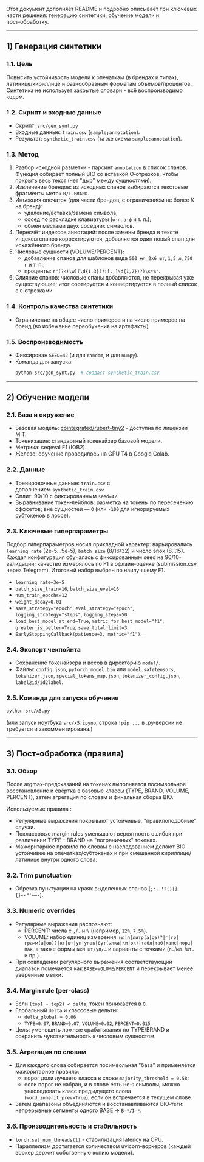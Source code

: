 Этот документ дополняет README и подробно описывает три ключевых части решения: генерацию синтетики, обучение модели и пост‑обработку.

---

## 1) Генерация синтетики

### 1.1. Цель

Повысить устойчивость модели к опечаткам (в брендах и типах), латинице/кириллице и разнообразным форматам объёмов/процентов. Синтетика не использует закрытые словари - всё воспроизводимо кодом.

### 1.2. Скрипт и входные данные

- Скрипт: `src/gen_synt.py`
- Входные данные: `train.csv` (`sample;annotation`).
- Результат: `synthetic_train.csv` (та же схема `sample;annotation`).

### 1.3. Метод

1. Разбор исходной разметки - парсинг `annotation` в список спанов. Функция собирает полный BIO со вставкой O‑отрезков, чтобы покрыть весь текст (нет "дыр" между сущностями).
2. Извлечение брендов: из исходных спанов выбираются текстовые фрагменты меток `B/​I‑BRAND`.
3. Инъекция опечаток (для части брендов, с ограничением не более *K* на бренд):
   - удаление/вставка/замена символа;
   - сосед по раскладке клавиатуры (`о-л`, `а-ф` и т. п.);
   - обмен местами двух соседних символов.
4. Пересчёт индексов аннотаций: после замены бренда в тексте индексы спанов корректируются, добавляется один новый спан для искажённого бренда.
5. Числовые сущности (VOLUME/PERCENT):
   - добавление спанов для шаблонов вида `500 мл`, `2x6 шт`, `1,5 л`, `750 г` и т. п.;
   - проценты: `r"(?<!\w)(\d{1,3}(?:[.,]\d{1,2})?)\s*%"`.
6. Слияние спанов: числовые спаны добавляются, не перекрывая уже существующие; итог сортируется и конвертируется в полный список с `O`‑отрезками.

### 1.4. Контроль качества синтетики

- Ограничение на общее число примеров и на число примеров на бренд (во избежание переобучения на артефакты).

### 1.5. Воспроизводимость

- Фиксирован `SEED=42` (и для `random`, и для `numpy`).
- Команда для запуска:
  ```bash
  python src/gen_synt.py  # создаст synthetic_train.csv
  ```

---

## 2) Обучение модели

### 2.1. База и окружение

- Базовая модель: [cointegrated/rubert-tiny2](https://huggingface.co/cointegrated/rubert-tiny2) - доступна по лицензии MIT.
- Токенизация: стандартный токенайзер базовой модели.
- Метрика: seqeval F1 (IOB2).
- Железо: обучение проводилось на GPU T4 в Google Colab.

### 2.2. Данные

- Тренировочные данные: `train.csv` с дополнением `synthetic_train.csv`.
- Сплит: 90/10 с фиксированным `seed=42`.
- Выравнивание токен‑лейблов: разметка на токены по пересечению оффсетов; вне сущностей — `O` (или `-100` для игнорируемых субтокенов в лоссе).

### 2.3. Ключевые гиперпараметры

Подбор гиперпараметров носил прикладной характер: варьировались `learning_rate` (2e-5…5e-5), `batch_size` (8/16/32) и число эпох (8…15). Каждая конфигурация обучалась с фиксированным seed на 90/10-валидации; качество измерялось по F1 в офлайн-оценке (submission.csv через Telegram). Итоговый набор выбран по наилучшему F1.

- `learning_rate=3e-5`
- `batch_size_train=16`, `batch_size_eval=16`
- `num_train_epochs=12`
- `weight_decay=0.01`
- `save_strategy="epoch"`, `eval_strategy="epoch"`, `logging_strategy="steps"`, `logging_steps=50`
- `load_best_model_at_end=True`, `metric_for_best_model="f1"`, `greater_is_better=True`, `save_total_limit=3`
- `EarlyStoppingCallback(patience=3, metric="f1")`.

### 2.4. Экспорт чекпойнта

- Сохранение токенайзера и весов в директорию `model/`.
- Файлы: `config.json`, `pytorch_model.bin` или `model.safetensors`, `tokenizer.json`, `special_tokens_map.json`, `tokenizer_config.json`, `label2id/id2label`.

### 2.5. Команда для запуска обучения

```bash
python src/x5.py
```

(или запуск ноутбука `src/x5.ipynb`; строка `!pip ...` в .py‑версии не требуется и закомментирована.)

---

## 3) Пост‑обработка (правила)

### 3.1. Обзор

После argmax‑предсказаний на токенах выполняется посимвольное восстановление и свёртка в базовые классы (TYPE, BRAND, VOLUME, PERCENT), затем агрегация по словам и финальная сборка BIO.

Используемые правила : 

- Регулярные выражения покрывают устойчивые, "правилоподобные" случаи.
- Поклассовые margin rules уменьшают вероятность ошибок при различении TYPE - BRAND на "пограничных" токенах.
- Мажоритарное правило по словам с наследованием делают BIO устойчивее на опечатках/субтокенах и при смешанной кириллице/латинице внутри одного слова.

### 3.2. Trim punctuation

- Обрезка пунктуации на краях выделенных спанов (`;:,.!?()[]{}«»"'—–-`).

### 3.3. Numeric overrides

- Регулярные выражения распознают:
  - PERCENT: числа с `,`/`.` и `%` (например, `12%`, `7,5%`).
  - VOLUME: набор единиц измерения: `мл|л|литр(а|ов)?|г|гр|грамм(а|ов)?|кг|шт|уп|упак|бут(ылка|ки|ок)|табл|таб|капс|порц|пак`, а также формы `NxM шт/уп/…` и варианты с точками (`л.`/`мл.`/`шт.` и пр.).
- При совпадении регулярного выражения соответствующий диапазон помечается как `BASE=VOLUME`/`PERCENT` и перекрывает менее уверенные метки.

### 3.4. Margin rule (per‑class)

- Если `(top1 - top2) < delta`, токен понижается в `O`.
- Глобальный `delta` и классовые дельты:
  - `delta_global = 0.06`
  - `TYPE=0.07`, `BRAND=0.07`, `VOLUME=0.02`, `PERCENT=0.015`
- Цель: уменьшить ложные срабатывания по TYPE/BRAND и сохранить чувствительность к числовым сущностям.

### 3.5. Агрегация по словам

- Для каждого слова собирается посимвольная "база" и применяется мажоритарное правило:
  - порог доли лучшего класса в слове `majority_threshold = 0.58`;
  - если порог не набран, и в слове есть не‑`O` символы, можно унаследовать класс предыдущего слова (`word_inherit_prev=True`), если он встречается в текущем слове.
- Затем диапазоны объединяются и восстанавливаются BIO‑теги: непрерывные сегменты одного BASE → `B-*/I-*`.

### 3.6. Производительность и стабильность

- `torch.set_num_threads(1)` - стабилизация latency на CPU.
- Параллелизм достигается количеством uvicorn‑воркеров (каждый воркер держит собственную копию модели).
